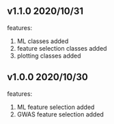 
## v1.1.0 2020/10/31

features:
1. ML classes added
2. feature selection classes added
3. plotting classes added

## v1.0.0 2020/10/30

features:
1. ML feature selection added
2. GWAS feature selection added
